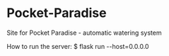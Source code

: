 # Pocket-Paradise
Site for Pocket Paradise - automatic watering system

How to run the server:
$ flask run --host=0.0.0.0